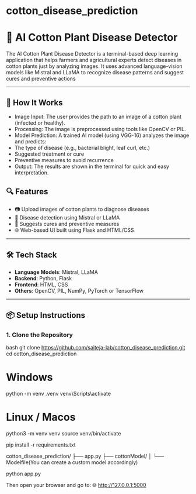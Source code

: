 # cotton_disease_prediction

# 🌿 AI Cotton Plant Disease Detector

The AI Cotton Plant Disease Detector is a terminal-based deep learning application that helps farmers and agricultural experts detect diseases in cotton plants just by analyzing images. It uses advanced language-vision models like Mistral and LLaMA to recognize disease patterns and suggest cures and preventive actions

---

## 🧠 How It Works
 - Image Input: The user provides the path to an image of a cotton plant (infected or healthy).
 - Processing: The image is preprocessed using tools like OpenCV or PIL.
 - Model Prediction: A trained AI model (using VGG-16) analyzes the image and predicts:
 - The type of disease (e.g., bacterial blight, leaf curl, etc.)
 - Suggested treatment or cure
 - Preventive measures to avoid recurrence
 - Output: The results are shown in the terminal for quick and easy interpretation.

## 🔍 Features
- 📷 Upload images of cotton plants to diagnose diseases
- 🧠 Disease detection using Mistral or LLaMA
- 💊 Suggests cures and preventive measures
- 🌐 Web-based UI built using Flask and HTML/CSS

---

## 🛠️ Tech Stack
- **Language Models**: Mistral, LLaMA
- **Backend**: Python, Flask
- **Frontend**: HTML, CSS
- **Others**: OpenCV, PIL, NumPy, PyTorch or TensorFlow

---

## 📦 Setup Instructions

### 1. Clone the Repository
bash
git clone https://github.com/saiteja-lab/cotton_disease_prediction.git
cd cotton_disease_prediction

# Windows
python -m venv .venv
venv\Scripts\activate

# Linux / Macos
python3 -m venv venv
source venv/bin/activate

pip install -r requirements.txt


cotton_disease_prediction/
├── app.py
├── cottonModel/
│   └── Modelfile(You can create a custom model accordingly)

python app.py

Then open your browser and go to:
🌐 http://127.0.0.1:5000
